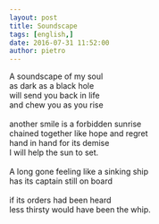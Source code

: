 ```yaml
---
layout: post
title: Soundscape
tags: [english,]
date: 2016-07-31 11:52:00
author: pietro
---
```

A soundscape of my soul<br/>as dark as a black hole<br/>will send you back in life<br/>and chew you as you rise<br/><br/>another smile is a forbidden sunrise<br/>chained together like hope and regret<br/>hand in hand for its demise<br/>I will help the sun to set.<br/><br/>A long gone feeling like a sinking ship<br/>has its captain still on board<br/><br/>if its orders had been heard<br/>less thirsty would have been the whip.
